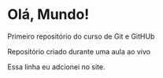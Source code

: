 # Olá, Mundo!
 Primeiro repositório do curso de Git e GitHUb

Repositório criado durante uma aula ao vivo

Essa linha eu adcionei no site.
